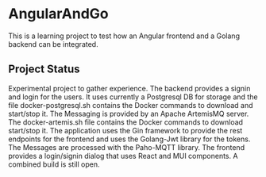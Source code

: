 # AngularAndGo

This is a learning project to test how an Angular frontend and a Golang backend can be integrated. 

## Project Status

Experimental project to gather experience.
The backend provides a signin and login for the users. It uses currently a Postgresql DB for storage and the file docker-postgresql.sh contains the Docker commands to download and start/stop it. The Messaging is provided by an Apache ArtemisMQ server. The docker-artemis.sh file contains the Docker commands to download start/stop it. The application uses the Gin framework to provide the rest endpoints for the frontend and uses the Golang-Jwt library for the tokens. The Messages are processed with the Paho-MQTT library. 
The frontend provides a login/signin dialog that uses React and MUI components.
A combined build is still open.
